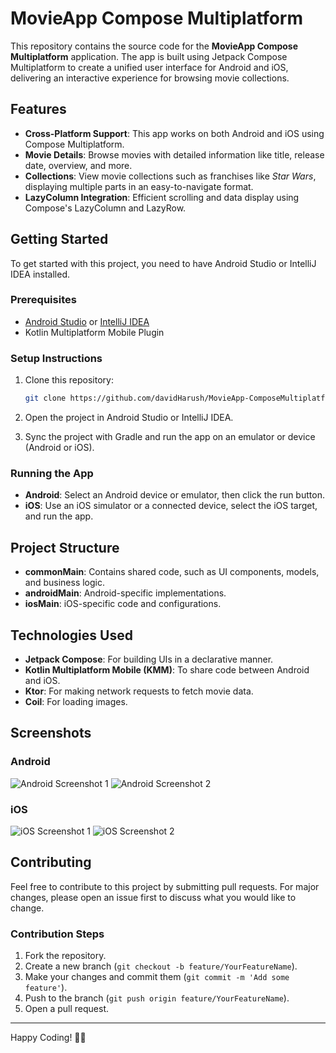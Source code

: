 # MovieApp Compose Multiplatform

This repository contains the source code for the **MovieApp Compose Multiplatform** application. The app is built using Jetpack Compose Multiplatform to create a unified user interface for Android and iOS, delivering an interactive experience for browsing movie collections.

## Features

- **Cross-Platform Support**: This app works on both Android and iOS using Compose Multiplatform.
- **Movie Details**: Browse movies with detailed information like title, release date, overview, and more.
- **Collections**: View movie collections such as franchises like *Star Wars*, displaying multiple parts in an easy-to-navigate format.
- **LazyColumn Integration**: Efficient scrolling and data display using Compose's LazyColumn and LazyRow.

## Getting Started

To get started with this project, you need to have Android Studio or IntelliJ IDEA installed.

### Prerequisites

- [Android Studio](https://developer.android.com/studio) or [IntelliJ IDEA](https://www.jetbrains.com/idea/download/)
- Kotlin Multiplatform Mobile Plugin

### Setup Instructions

1. Clone this repository:
   ```sh
   git clone https://github.com/davidHarush/MovieApp-ComposeMultiplatform-.git
   ```

2. Open the project in Android Studio or IntelliJ IDEA.

3. Sync the project with Gradle and run the app on an emulator or device (Android or iOS).

### Running the App

- **Android**: Select an Android device or emulator, then click the run button.
- **iOS**: Use an iOS simulator or a connected device, select the iOS target, and run the app.

## Project Structure

- **commonMain**: Contains shared code, such as UI components, models, and business logic.
- **androidMain**: Android-specific implementations.
- **iosMain**: iOS-specific code and configurations.

## Technologies Used

- **Jetpack Compose**: For building UIs in a declarative manner.
- **Kotlin Multiplatform Mobile (KMM)**: To share code between Android and iOS.
- **Ktor**: For making network requests to fetch movie data.
- **Coil**: For loading images.

## Screenshots

### Android

![Android Screenshot 1](screenshots/android_screenshot_1.png)
![Android Screenshot 2](screenshots/android_screenshot_2.png)

### iOS

![iOS Screenshot 1](screenshots/ios_screenshot_1.png)
![iOS Screenshot 2](screenshots/ios_screenshot_2.png)

## Contributing

Feel free to contribute to this project by submitting pull requests. For major changes, please open an issue first to discuss what you would like to change.

### Contribution Steps

1. Fork the repository.
2. Create a new branch (`git checkout -b feature/YourFeatureName`).
3. Make your changes and commit them (`git commit -m 'Add some feature'`).
4. Push to the branch (`git push origin feature/YourFeatureName`).
5. Open a pull request.

---

Happy Coding! 🎥✨
